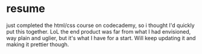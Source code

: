 # resume
just completed the html/css course on codecademy, so i thought I'd quickly put this together. LoL the end product was far from what I had envisioned, way plain and uglier, but it's what I have for a start.
Will keep updating it and making it prettier though.

